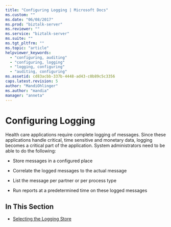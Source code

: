 ```yaml
---
title: "Configuring Logging | Microsoft Docs"
ms.custom: ""
ms.date: "06/08/2017"
ms.prod: "biztalk-server"
ms.reviewer: ""
ms.service: "biztalk-server"
ms.suite: ""
ms.tgt_pltfrm: ""
ms.topic: "article"
helpviewer_keywords: 
  - "configuring, auditing"
  - "configuring, logging"
  - "logging, configuring"
  - "auditing, configuring"
ms.assetid: cd83acbb-337b-4448-ad43-c0b89c5c3356
caps.latest.revision: 5
author: "MandiOhlinger"
ms.author: "mandia"
manager: "anneta"
---
```

# Configuring Logging
Health care applications require complete logging of messages. Since these applications handle critical, time sensitive and monetary data, logging becomes a critical part of the application. System administrators need to be able to do the following:  
  
-   Store messages in a configured place  
  
-   Correlate the logged messages to the actual message  
  
-   List the message per partner or per process type  
  
-   Run reports at a predetermined time on these logged messages  
  
## In This Section  
  
-   [Selecting the Logging Store](../../adapters-and-accelerators/accelerator-hl7/selecting-the-logging-store.md)